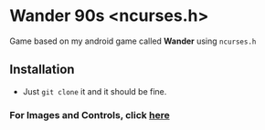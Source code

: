 # Wander 90s <ncurses.h>
Game based on my android game called **Wander** using `ncurses.h`

## Installation
- Just `git clone` it and it should be fine.

### For Images and Controls, click [here](https://github.com/zatrodev/Wander-90s-windows.h)
